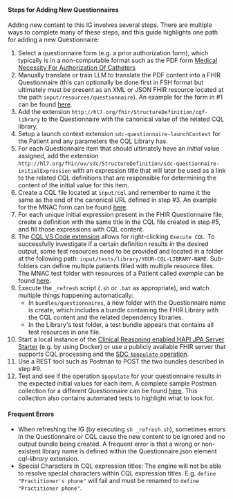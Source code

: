 #### Steps for Adding New Questionnaires

Adding new content to this IG involves several steps. There are multiple ways to complete many of these steps, and this guide highlights one path for adding a new Questionnaire:

1. Select a questionnaire form (e.g. a prior authorization form), which typically is in a non-computable format such as the PDF form [Medical Necessity For Authorization Of Catheters](https://www.hca.wa.gov/assets/billers-and-providers/13-760.pdf)
2. Manually translate or train LLM to translate the PDF content into a FHIR Questionnaire (this can optionally be done first in FSH format but ultimately must be present as an XML or JSON FHIR resource located at the path `input/resources/questionnaire`). An example for the form in #1 can be found [here](https://github.com/cqframework/cqf-us/blob/master/input/resources/questionnaire/MNACQuestionnaire.json).
3. Add the extension `http://hl7.org/fhir/StructureDefinition/cqf-library` to the Questionnaire with the canonical value of the related CQL library.
4. Setup a launch context extension `sdc-questionnaire-launchContext` for the Patient and any parameters the CQL Library has.
5. For each Questionnaire item that should ultimately have an *initial* value assigned, add the extension `http://hl7.org/fhir/uv/sdc/StructureDefinition/sdc-questionnaire-initialExpression` with an expression title that will later be used as a link to the related CQL definitions that are responsible for determining the content of the initial value for this item.
6. Create a CQL file located at `input/cql` and remember to name it the same as the end of the canonical URL defined in step #3. An example for the MNAC form can be found [here](https://github.com/cqframework/cqf-us/blob/master/input/cql/MNACInitialExpressions.cql).
7. For each unique initial expression present in the FHIR Questionnaire file, create a definition with the same title in the CQL file created in step #5, and fill those expressions with CQL content.
8. The [CQL VS Code extension](https://marketplace.visualstudio.com/items?itemName=cqframework.cql) allows for right-clicking `Execute CQL`. To successfully investigate if a certain definition results in the desired output, some test resources need to be provided and located in a folder at the following path: `input/tests/library/YOUR-CQL-LIBRARY-NAME`. Sub-folders can define multiple patients filled with multiple resource files. The MNAC test folder with resources of a Patient called *example* can be found [here](https://github.com/cqframework/cqf-us/tree/master/input/tests/library/MNACInitialExpressions/example). 
9. Execute the `_refresh` script (`.sh` or `.bat` as appropriate), and watch multiple things happening automatically:
    * In `bundles/questionnaires`, a new folder with the Questionnaire name is create, which includes a bundle containing the FHIR Library with the CQL content and the related dependency libraries. 
    * In the Library's test folder, a test bundle appears that contains all test resources in one file.
10. Start a local instance of the [Clinical Reasoning enabled HAPI JPA Server Starter](https://github.com/hapifhir/hapi-fhir-jpaserver-starter?tab=readme-ov-file#enabling-clinical-reasoning) (e.g. by using Docker) or use a publicly available FHIR server that supports CQL processing and the [SDC `$populate` operation](https://hl7.org/fhir/uv/sdc/OperationDefinition-Questionnaire-populate.html).
11. Use a REST tool such as Postman to POST the two bundles described in step #9.
12. Test and see if the operation `$populate` for your questionnaire results in the expected initial values for each item. A complete sample Postman collection for a different Questionnaire can be found [here](./postman/USCoreGMTPQuestionnaire.postman_collection.json). This collection also contains automated tests to highlight what to look for. 

#### Frequent Errors

* When refreshing the IG (by executing `sh _refresh.sh`), sometimes errors in the Questionnaire or CQL cause the new content to be ignored and no output bundle being created. A frequent error is that a wrong or non-existent library name is defined within the Questionnaire.json element *cql-library* extension.
* Special Characters in CQL expression titles: The engine will not be able to resolve special characters within CQL expression titles. E.g. `define "Practitioner's phone"` will fail and must be renamed to `define "Practitioner phone"`.
